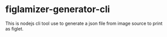 # figlamizer-generator-cli
This is nodejs cli tool use to generate a json file from image source to print as figlet.
